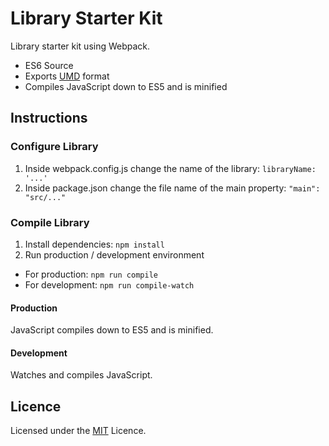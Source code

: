 # Library Starter Kit

Library starter kit using Webpack.

* ES6 Source
* Exports [UMD](https://github.com/umdjs/umd) format
* Compiles JavaScript down to ES5 and is minified

## Instructions

### Configure Library

1. Inside webpack.config.js change the name of the library: `libraryName: '...'`
2. Inside package.json change the file name of the main property: `"main": "src/..."`

### Compile Library

1. Install dependencies: `npm install`
1. Run production / development environment
  * For production: `npm run compile`
  * For development: `npm run compile-watch`

#### Production

JavaScript compiles down to ES5 and is minified.

#### Development

Watches and compiles JavaScript.

## Licence

Licensed under the [MIT](https://opensource.org/licenses/MIT) Licence.
